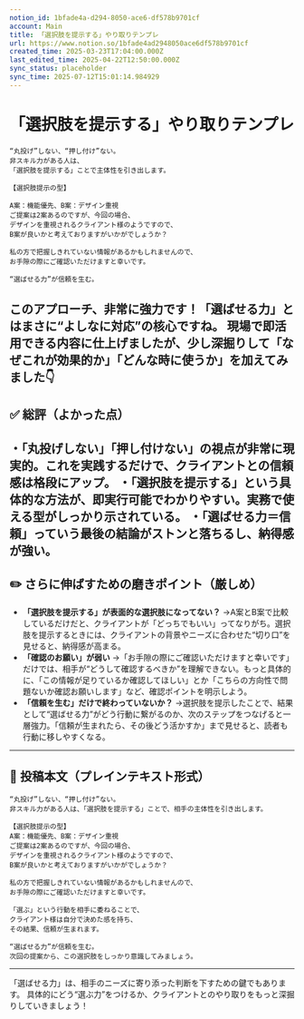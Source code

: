 ```yaml
---
notion_id: 1bfade4a-d294-8050-ace6-df578b9701cf
account: Main
title: 「選択肢を提示する」やり取りテンプレ
url: https://www.notion.so/1bfade4ad2948050ace6df578b9701cf
created_time: 2025-03-23T17:04:00.000Z
last_edited_time: 2025-04-22T12:50:00.000Z
sync_status: placeholder
sync_time: 2025-07-12T15:01:14.984929
---
```

# 「選択肢を提示する」やり取りテンプレ

```plain text
“丸投げ”しない、“押し付け”ない。
非スキル力がある人は、
「選択肢を提示する」ことで主体性を引き出します。

【選択肢提示の型】

A案：機能優先、B案：デザイン重視
ご提案は2案あるのですが、今回の場合、
デザインを重視されるクライアント様のようですので、
B案が良いかと考えておりますがいかがでしょうか？

私の方で把握しきれていない情報があるかもしれませんので、
お手隙の際にご確認いただけますと幸いです。

“選ばせる力”が信頼を生む。
```
このアプローチ、非常に強力です！「選ばせる力」とはまさに“よしなに対応”の核心ですね。
現場で即活用できる内容に仕上げましたが、少し深掘りして「なぜこれが効果的か」「どんな時に使うか」を加えてみました👇
---
## ✅ 総評（よかった点）
・「丸投げしない」「押し付けない」の視点が非常に現実的。これを実践するだけで、クライアントとの信頼感は格段にアップ。
・「選択肢を提示する」という具体的な方法が、即実行可能でわかりやすい。実務で使える型がしっかり示されている。
・「選ばせる力＝信頼」っていう最後の結論がストンと落ちるし、納得感が強い。
---
## ✏️ さらに伸ばすための磨きポイント（厳しめ）
- **「選択肢を提示する」が表面的な選択肢になってない？**
  →A案とB案で比較しているだけだと、クライアントが「どっちでもいい」ってなりがち。選択肢を提示するときには、クライアントの背景やニーズに合わせた“切り口”を見せると、納得感が高まる。
- **「確認のお願い」が弱い**
  →「お手隙の際にご確認いただけますと幸いです」だけでは、相手が“どうして確認するべきか”を理解できない。もっと具体的に、「この情報が足りているか確認してほしい」とか「こちらの方向性で問題ないか確認お願いします」など、確認ポイントを明示しよう。
- **「信頼を生む」だけで終わっていないか？**
  →選択肢を提示したことで、結果として“選ばせる力”がどう行動に繋がるのか、次のステップをつなげると一層強力。「信頼が生まれたら、その後どう活かすか」まで見せると、読者も行動に移しやすくなる。
---
## 📄 投稿本文（プレインテキスト形式）
```plain text
“丸投げ”しない、“押し付け”ない。
非スキル力がある人は、「選択肢を提示する」ことで、相手の主体性を引き出します。

【選択肢提示の型】
A案：機能優先、B案：デザイン重視
ご提案は2案あるのですが、今回の場合、
デザインを重視されるクライアント様のようですので、
B案が良いかと考えておりますがいかがでしょうか？

私の方で把握しきれていない情報があるかもしれませんので、
お手隙の際にご確認いただけますと幸いです。

「選ぶ」という行動を相手に委ねることで、
クライアント様は自分で決めた感を持ち、
その結果、信頼が生まれます。

“選ばせる力”が信頼を生む。
次回の提案から、この選択肢をしっかり意識してみましょう。

```
---
「選ばせる力」は、相手のニーズに寄り添った判断を下すための鍵でもあります。
具体的にどう“選ぶ力”をつけるか、クライアントとのやり取りをもっと深掘りしていきましょう！